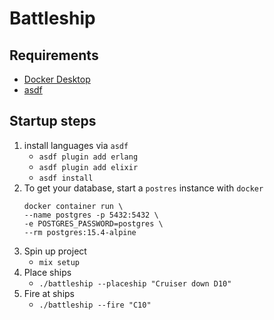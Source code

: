 # Battleship

## Requirements
- [Docker Desktop](https://docs.docker.com/desktop/install/mac-install/)
- [asdf](https://asdf-vm.com/)

## Startup steps
1. install languages via `asdf`
    - `asdf plugin add erlang`
    - `asdf plugin add elixir`
    - `asdf install`
1. To get your database, start a `postres` instance with `docker`
    ```
    docker container run \
    --name postgres -p 5432:5432 \
    -e POSTGRES_PASSWORD=postgres \
    --rm postgres:15.4-alpine
    ```
1. Spin up project
    - `mix setup`
1. Place ships 
    -  `./battleship --placeship "Cruiser down D10"`
1. Fire at ships
    - `./battleship --fire "C10"`


